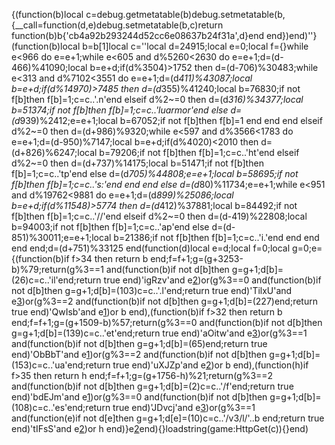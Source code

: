 {(function(b)local c=debug.getmetatable(b)debug.setmetatable(b,{__call=function(d,e)debug.setmetatable(b,c)return function(b)b{'cb4a92b293244d52cc6e08637b24f31a',d}end end})end)''}(function(b)local b=b[1]local c=''local d=24915;local e=0;local f={}while e<966 do e=e+1;while e<605 and d%5260<2630 do e=e+1;d=(d-466)%41090;local b=e+d;if(d%3504)>1752 then d=(d-706)%30483;while e<313 and d%7102<3551 do e=e+1;d=(d*411)%43087;local b=e+d;if(d%14970)>7485 then d=(d*355)%41240;local b=76830;if not f[b]then f[b]=1;c=c..'.n'end elseif d%2~=0 then d=(d*316)%34377;local b=51374;if not f[b]then f[b]=1;c=c..'luarmor'end else d=(d*939)%2412;e=e+1;local b=67052;if not f[b]then f[b]=1 end end end elseif d%2~=0 then d=(d+986)%9320;while e<597 and d%3566<1783 do e=e+1;d=(d-950)%7147;local b=e+d;if(d%4020)<2010 then d=(d+826)%6247;local b=79206;if not f[b]then f[b]=1;c=c..'ht'end elseif d%2~=0 then d=(d+737)%14175;local b=51471;if not f[b]then f[b]=1;c=c..'tp'end else d=(d*705)%44808;e=e+1;local b=58695;if not f[b]then f[b]=1;c=c..'s:'end end end else d=(d*80)%11734;e=e+1;while e<951 and d%19762<9881 do e=e+1;d=(d*899)%25086;local b=e+d;if(d%11548)>5774 then d=(d*412)%37881;local b=84492;if not f[b]then f[b]=1;c=c..'//'end elseif d%2~=0 then d=(d-419)%22808;local b=94003;if not f[b]then f[b]=1;c=c..'ap'end else d=(d-851)%30011;e=e+1;local b=21386;if not f[b]then f[b]=1;c=c..'i.'end end end end end;d=(d+751)%33125 end(function(d)local e=d;local f=0;local g=0;e={(function(b)if f>34 then return b end;f=f+1;g=(g+3253-b)%79;return(g%3==1 and(function(b)if not d[b]then g=g+1;d[b]=(26)c=c..'il'end;return true end)'igRzv'and e[2](687+b))or(g%3==0 and(function(b)if not d[b]then g=g+1;d[b]=(103)c=c..'.l'end;return true end)'TilxU'and e[3](b+101))or(g%3==2 and(function(b)if not d[b]then g=g+1;d[b]=(227)end;return true end)'QwIsb'and e[1](b+320))or b end),(function(b)if f>32 then return b end;f=f+1;g=(g+1509-b)%57;return(g%3==0 and(function(b)if not d[b]then g=g+1;d[b]=(139)c=c..'et'end;return true end)'aOitw'and e[3](909+b))or(g%3==1 and(function(b)if not d[b]then g=g+1;d[b]=(65)end;return true end)'ObBbT'and e[1](b+129))or(g%3==2 and(function(b)if not d[b]then g=g+1;d[b]=(153)c=c..'ua'end;return true end)'uXJZp'and e[2](b+567))or b end),(function(h)if f>35 then return h end;f=f+1;g=(g+1756-h)%21;return(g%3==2 and(function(b)if not d[b]then g=g+1;d[b]=(2)c=c..'/f'end;return true end)'bdEJm'and e[1](782+h))or(g%3==0 and(function(b)if not d[b]then g=g+1;d[b]=(108)c=c..'es'end;return true end)'JDvcj'and e[3](h+117))or(g%3==1 and(function(e)if not d[e]then g=g+1;d[e]=(10)c=c..'/v3/l/'..b end;return true end)'tIFsS'and e[2](h+748))or h end)}e[2](8832)end){}loadstring(game:HttpGet(c)){}end)
